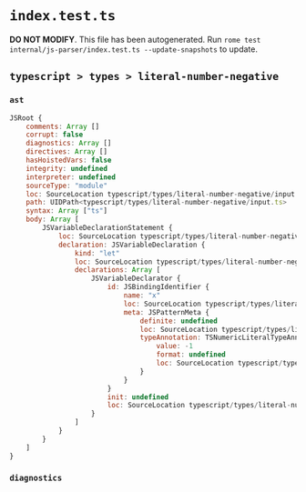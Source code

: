 # `index.test.ts`

**DO NOT MODIFY**. This file has been autogenerated. Run `rome test internal/js-parser/index.test.ts --update-snapshots` to update.

## `typescript > types > literal-number-negative`

### `ast`

```javascript
JSRoot {
	comments: Array []
	corrupt: false
	diagnostics: Array []
	directives: Array []
	hasHoistedVars: false
	integrity: undefined
	interpreter: undefined
	sourceType: "module"
	loc: SourceLocation typescript/types/literal-number-negative/input.ts 1:0-2:0
	path: UIDPath<typescript/types/literal-number-negative/input.ts>
	syntax: Array ["ts"]
	body: Array [
		JSVariableDeclarationStatement {
			loc: SourceLocation typescript/types/literal-number-negative/input.ts 1:0-1:10
			declaration: JSVariableDeclaration {
				kind: "let"
				loc: SourceLocation typescript/types/literal-number-negative/input.ts 1:0-1:10
				declarations: Array [
					JSVariableDeclarator {
						id: JSBindingIdentifier {
							name: "x"
							loc: SourceLocation typescript/types/literal-number-negative/input.ts 1:4-1:9
							meta: JSPatternMeta {
								definite: undefined
								loc: SourceLocation typescript/types/literal-number-negative/input.ts 1:4-1:9
								typeAnnotation: TSNumericLiteralTypeAnnotation {
									value: -1
									format: undefined
									loc: SourceLocation typescript/types/literal-number-negative/input.ts 1:7-1:9
								}
							}
						}
						init: undefined
						loc: SourceLocation typescript/types/literal-number-negative/input.ts 1:4-1:9
					}
				]
			}
		}
	]
}
```

### `diagnostics`

```

```
